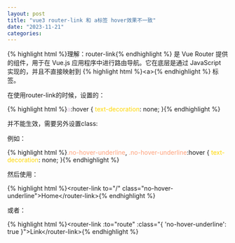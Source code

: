 ```yaml
---
layout: post
title: "vue3 router-link 和 a标签 hover效果不一致"
date: "2023-11-21"
categories: 
---
```

<p>{% highlight html %}理解：router-link{% endhighlight %} 是 Vue Router 提供的组件，用于在 Vue.js 应用程序中进行路由导航。它在底层是通过 JavaScript 实现的，并且不直接映射到 {% highlight html %}&lt;a&gt;{% endhighlight %} 标签。</p>
<p>在使用router-link的时候，设置的：</p>
{% highlight html %}<span style="color:#dcc6e0">a</span>:hover {
<span style="color:#ffd700">text-decoration</span>: none;
}{% endhighlight %}
<p>并不能生效，需要另外设置class:</p>
<p>例如：</p>
{% highlight html %}<span style="color:#ffa07a">.no-hover-underline</span>,
<span style="color:#ffa07a">.no-hover-underline</span>:hover {
<span style="color:#ffd700">text-decoration</span>: none;
}{% endhighlight %}
<p>然后使用：</p>
{% highlight html %}&lt;router-link to=&quot;/&quot; class=&quot;no-hover-underline&quot;&gt;Home&lt;/router-link&gt;{% endhighlight %}
<p>或者：</p>
{% highlight html %}&lt;router-link :to=&quot;route&quot; :class=&quot;{ &#39;no-hover-underline&#39;: true }&quot;&gt;Link&lt;/router-link&gt;{% endhighlight %}
